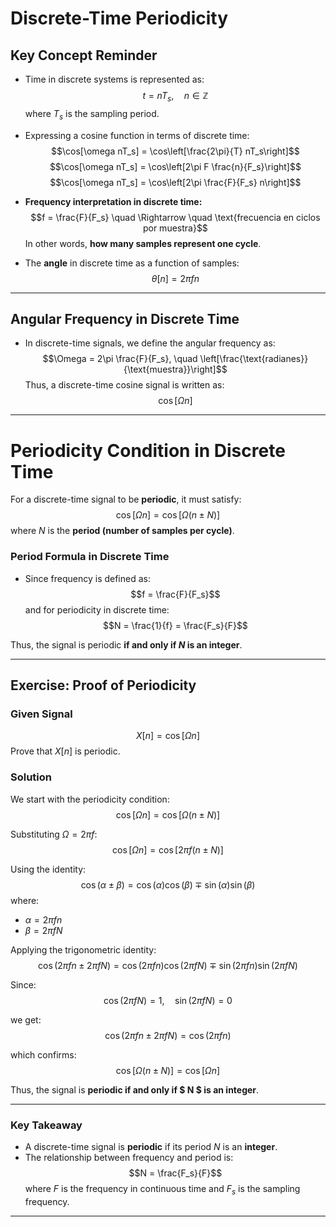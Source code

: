 # **Discrete-Time Periodicity**

## **Key Concept Reminder**

- Time in discrete systems is represented as:
  $$t = nT_s, \quad n \in \mathbb{Z}$$
  where $T_s$ is the sampling period.

- Expressing a cosine function in terms of discrete time:
  $$\cos[\omega nT_s] = \cos\left[\frac{2\pi}{T} nT_s\right]$$
  $$\cos[\omega nT_s] = \cos\left[2\pi F \frac{n}{F_s}\right]$$
  $$\cos[\omega nT_s] = \cos\left[2\pi \frac{F}{F_s} n\right]$$

- **Frequency interpretation in discrete time:**
  $$f = \frac{F}{F_s} \quad \Rightarrow \quad \text{frecuencia en ciclos por muestra}$$
  In other words, **how many samples represent one cycle**.

- The **angle** in discrete time as a function of samples:
  $$\theta[n] = 2\pi f n$$

---

## **Angular Frequency in Discrete Time**

- In discrete-time signals, we define the angular frequency as:
  $$\Omega = 2\pi \frac{F}{F_s}, \quad \left[\frac{\text{radianes}}{\text{muestra}}\right]$$
  Thus, a discrete-time cosine signal is written as:
  $$\cos [\Omega n]$$

---

# **Periodicity Condition in Discrete Time**

For a discrete-time signal to be **periodic**, it must satisfy:
$$\cos[\Omega n] = \cos[\Omega (n \pm N)]$$
where $N$ is the **period (number of samples per cycle)**.

### **Period Formula in Discrete Time**

- Since frequency is defined as:
  $$f = \frac{F}{F_s}$$
  and for periodicity in discrete time:
  $$N = \frac{1}{f} = \frac{F_s}{F}$$

Thus, the signal is periodic **if and only if $N$ is an integer**.

---

## **Exercise: Proof of Periodicity**

### **Given Signal**
$$X[n] = \cos[\Omega n]$$
Prove that $X[n]$ is periodic.

### **Solution**

We start with the periodicity condition:
$$\cos[\Omega n] = \cos[\Omega (n \pm N)]$$

Substituting $\Omega = 2\pi f$:
$$\cos[\Omega n] = \cos[2\pi f (n \pm N)]$$

Using the identity:
$$\cos(\alpha \pm \beta) = \cos(\alpha)\cos(\beta) \mp \sin(\alpha)\sin(\beta)$$
where:
- $\alpha = 2\pi f n$
- $\beta = 2\pi f N$

Applying the trigonometric identity:
$$\cos(2\pi f n \pm 2\pi f N ) = \cos(2\pi f n)\cos(2\pi f N) \mp \sin(2\pi f n)\sin(2\pi f N)$$

Since:
$$\cos(2\pi f N) = 1, \quad \sin(2\pi f N) = 0$$

we get:
$$\cos(2\pi f n \pm 2\pi f N ) = \cos(2\pi f n)$$

which confirms:
$$\cos[\Omega (n \pm N)] = \cos[\Omega n]$$

Thus, the signal is **periodic if and only if $ N $ is an integer**.

---

### **Key Takeaway**
- A discrete-time signal is **periodic** if its period $N$ is an **integer**.
- The relationship between frequency and period is:
  $$N = \frac{F_s}{F}$$
  where $F$ is the frequency in continuous time and $F_s$ is the sampling frequency.

---
